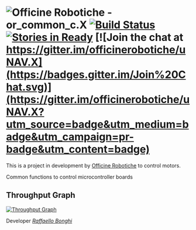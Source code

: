 # ![Officine Robotiche][Logo] - or_common_c.X [![Build Status](https://travis-ci.org/officinerobotiche/or_common_c.X.svg?branch=develop)](https://travis-ci.org/officinerobotiche/or_common_c.X) [![Stories in Ready](https://badge.waffle.io/officinerobotiche/uNAV.X.png?label=ready&title=Ready)](http://waffle.io/officinerobotiche/uNAV.X) [![Join the chat at https://gitter.im/officinerobotiche/uNAV.X](https://badges.gitter.im/Join%20Chat.svg)](https://gitter.im/officinerobotiche/uNAV.X?utm_source=badge&utm_medium=badge&utm_campaign=pr-badge&utm_content=badge)

This is a project in development by [Officine Robotiche] to control motors.

Common functions to control microcontroller boards

## Throughput Graph
[![Throughput Graph](https://graphs.waffle.io/officinerobotiche/uNAV.X/throughput.svg)](https://waffle.io/officinerobotiche/uNAV.X/metrics/throughput)


Developer [*Raffaello Bonghi*](http://rnext.it)

[wiki]:http://wiki.officinerobotiche.it/
[Officine Robotiche]:http://www.officinerobotiche.it/
[Logo]:http://2014.officinerobotiche.it/wp-content/uploads/sites/4/2014/09/ORlogoSimpleSmall.png
